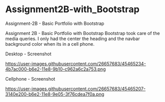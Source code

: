 # Assignment2B-with_Bootstrap
Assignment-2B - Basic Portfolio with Bootstrap

Assignment 2B - Basic Portfolio with Bootstrap
Bootstrap took care of the media queries. I only had the center the heading and the navbar background color when its in 
a cell phone.

Desktop - Screenshot

https://user-images.githubusercontent.com/26657683/45465234-4b7ac000-b6e2-11e8-9b10-c962a6c2a753.png

Cellphone - Screenshot

https://user-images.githubusercontent.com/26657683/45465207-3140e200-b6e2-11e8-9e05-3f76cdea7f0a.png
